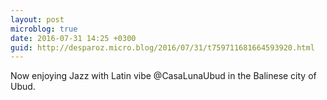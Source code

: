 ```yaml
---
layout: post
microblog: true
date: 2016-07-31 14:25 +0300
guid: http://desparoz.micro.blog/2016/07/31/t759711681664593920.html
---
```

Now enjoying Jazz with Latin vibe @CasaLunaUbud in the Balinese city of Ubud.
